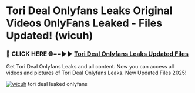 # Tori Deal Onlyfans Leaks Original Videos 0nlyFans Leaked - Files Updated! (wicuh)

<h3>🔴 CLICK HERE 🌐==►► <a href="https://tinyurl.com/4seja8ks" rel="nofollow">Tori Deal Onlyfans Leaks Updated Files</a></h3>

Get Tori Deal Onlyfans Leaks and all content. Now you can access all videos and pictures of Tori Deal Onlyfans Leaks. New Updated Files 2025!

[![wicuh](https://i.imgur.com/EWjZXRe.gif)](https://tinyurl.com/4seja8ks)
tori deal leaked onlyfans